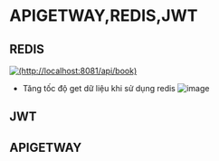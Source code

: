 # APIGETWAY,REDIS,JWT
## REDIS
[![(http://localhost:8081/api/book)](http://localhost:8081/api/book)](http://localhost:8081/api/book)
- Tăng tốc độ get dữ liệu khi sử dụng redis
![image](https://github.com/chicuongdev2002/Service_JWT_Redis/assets/124854803/1ffb28f8-133c-4cf2-b327-84675902c309)
## JWT
## APIGETWAY

